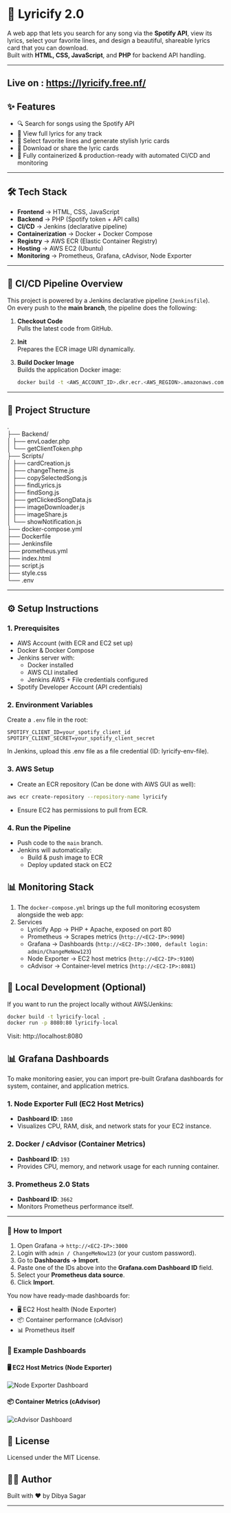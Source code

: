 # 🎵 Lyricify 2.0

A web app that lets you search for any song via the **Spotify API**, view its lyrics, select your favorite lines, and design a beautiful, shareable lyrics card that you can download.  
Built with **HTML, CSS, JavaScript**, and **PHP** for backend API handling.

---

## Live on : https://lyricify.free.nf/

## ✨ Features

- 🔍 Search for songs using the Spotify API
- 📜 View full lyrics for any track
- 🎨 Select favorite lines and generate stylish lyric cards
- 💾 Download or share the lyric cards
- 🚀 Fully containerized & production-ready with automated CI/CD and monitoring

---

## 🛠️ Tech Stack

- **Frontend** → HTML, CSS, JavaScript
- **Backend** → PHP (Spotify token + API calls)
- **CI/CD** → Jenkins (declarative pipeline)
- **Containerization** → Docker + Docker Compose
- **Registry** → AWS ECR (Elastic Container Registry)
- **Hosting** → AWS EC2 (Ubuntu)
- **Monitoring** → Prometheus, Grafana, cAdvisor, Node Exporter

---

## 🚀 CI/CD Pipeline Overview

This project is powered by a Jenkins declarative pipeline (`Jenkinsfile`).  
On every push to the **main branch**, the pipeline does the following:

1. **Checkout Code**  
   Pulls the latest code from GitHub.

2. **Init**  
   Prepares the ECR image URI dynamically.

3. **Build Docker Image**  
   Builds the application Docker image:
   ```bash
   docker build -t <AWS_ACCOUNT_ID>.dkr.ecr.<AWS_REGION>.amazonaws.com/lyricify:<BUILD_NUMBER> .
   ```

---

## 📂 Project Structure

.<br>
├── Backend/<br>
│ ├── envLoader.php<br>
│ └── getClientToken.php<br>
├── Scripts/<br>
│ ├── cardCreation.js<br>
│ ├── changeTheme.js<br>
│ ├── copySelectedSong.js<br>
│ ├── findLyrics.js<br>
│ ├── findSong.js<br>
│ ├── getClickedSongData.js<br>
│ ├── imageDownloader.js<br>
│ ├── imageShare.js<br>
│ └── showNotification.js<br>
├── docker-compose.yml<br>
├── Dockerfile<br>
├── Jenkinsfile<br>
├── prometheus.yml<br>
├── index.html<br>
├── script.js<br>
├── style.css<br>
└── .env

---

## ⚙️ Setup Instructions

### 1. Prerequisites

- AWS Account (with ECR and EC2 set up)
- Docker & Docker Compose
- Jenkins server with:
  - Docker installed
  - AWS CLI installed
  - Jenkins AWS + File credentials configured
- Spotify Developer Account (API credentials)

### 2. Environment Variables

Create a `.env` file in the root:

```env
SPOTIFY_CLIENT_ID=your_spotify_client_id
SPOTIFY_CLIENT_SECRET=your_spotify_client_secret
```

In Jenkins, upload this .env file as a file credential (ID: lyricify-env-file).

### 3. AWS Setup

- Create an ECR repository (Can be done with AWS GUI as well):

```bash
aws ecr create-repository --repository-name lyricify
```

- Ensure EC2 has permissions to pull from ECR.

### 4. Run the Pipeline

- Push code to the `main` branch.
- Jenkins will automatically:
  - Build & push image to ECR
  - Deploy updated stack on EC2

## 📊 Monitoring Stack

1. The `docker-compose.yml` brings up the full monitoring ecosystem alongside the web app:
2. Services
   - Lyricify App → PHP + Apache, exposed on port 80
   - Prometheus → Scrapes metrics (`http://<EC2-IP>:9090`)
   - Grafana → Dashboards (`http://<EC2-IP>:3000, default login: admin/ChangeMeNow123`)
   - Node Exporter → EC2 host metrics (`http://<EC2-IP>:9100`)
   - cAdvisor → Container-level metrics (`http://<EC2-IP>:8081`)

## 🔧 Local Development (Optional)

If you want to run the project locally without AWS/Jenkins:

```bash
docker build -t lyricify-local .
docker run -p 8080:80 lyricify-local
```

Visit: http://localhost:8080

## 📊 Grafana Dashboards

To make monitoring easier, you can import pre-built Grafana dashboards for system, container, and application metrics.

### 1. Node Exporter Full (EC2 Host Metrics)

- **Dashboard ID**: `1860`
- Visualizes CPU, RAM, disk, and network stats for your EC2 instance.

### 2. Docker / cAdvisor (Container Metrics)

- **Dashboard ID**: `193`
- Provides CPU, memory, and network usage for each running container.

### 3. Prometheus 2.0 Stats

- **Dashboard ID**: `3662`
- Monitors Prometheus performance itself.

---

### 🚀 How to Import

1. Open Grafana → `http://<EC2-IP>:3000`
2. Login with `admin / ChangeMeNow123` (or your custom password).
3. Go to **Dashboards → Import**.
4. Paste one of the IDs above into the **Grafana.com Dashboard ID** field.
5. Select your **Prometheus data source**.
6. Click **Import**.

You now have ready-made dashboards for:

- 🖥️ EC2 Host health (Node Exporter)
- 📦 Container performance (cAdvisor)
- 📊 Prometheus itself

### 📸 Example Dashboards

####

#### 🖥️ EC2 Host Metrics (Node Exporter)

![Node Exporter Dashboard](Docs/Grafana1.jpeg)

#### 📦 Container Metrics (cAdvisor)

![cAdvisor Dashboard](Docs/Grafana2.jpeg)

## 📜 License

Licensed under the MIT License.

## 👨‍💻 Author

Built with ❤️ by Dibya Sagar

---

